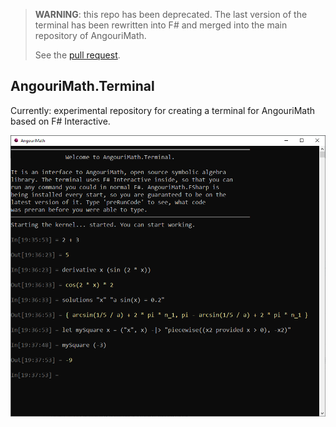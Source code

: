 > **WARNING**: this repo has been deprecated. The last version of the terminal
> has been rewritten into F# and merged into the main repository of AngouriMath.
> 
> See the [pull request](https://github.com/asc-community/AngouriMath/pull/481).

## AngouriMath.Terminal

Currently: experimental repository for creating a terminal for AngouriMath based on F# Interactive.

<img src="screenshot.png" width="700">
